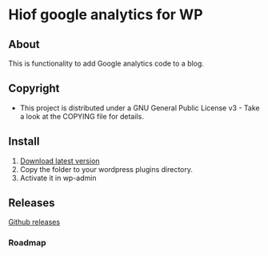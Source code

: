# Hiof google analytics for WP

## About

This is functionality to add Google analytics code to a blog.


## Copyright

- This project is distributed under a GNU General Public License v3 - Take a look at the COPYING file for details.

## Install

1. [Download latest version](https://github.com/hiof/wp-analytics/)
2. Copy the folder to your wordpress plugins directory.
3. Activate it in wp-admin

## Releases

[Github releases](https://github.com/hiof/wp-analytics/releases)

### Roadmap

